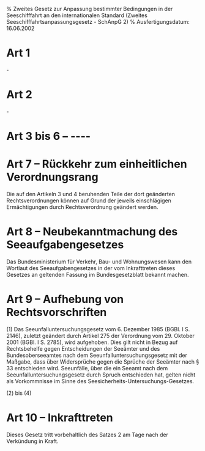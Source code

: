 % Zweites Gesetz zur Anpassung bestimmter Bedingungen in der Seeschifffahrt an den internationalen Standard  (Zweites Seeschifffahrtsanpassungsgesetz - SchAnpG 2)
% Ausfertigungsdatum: 16.06.2002
 
# Art 1

\-

# Art 2

\-

# Art 3 bis 6 – ----

# Art 7 – Rückkehr zum einheitlichen Verordnungsrang

Die auf den Artikeln 3 und 4 beruhenden Teile der dort geänderten Rechtsverordnungen können auf Grund der jeweils einschlägigen Ermächtigungen durch Rechtsverordnung geändert werden.

# Art 8 – Neubekanntmachung des Seeaufgabengesetzes

Das Bundesministerium für Verkehr, Bau- und Wohnungswesen kann den Wortlaut des Seeaufgabengesetzes in der vom Inkrafttreten dieses Gesetzes an geltenden Fassung im Bundesgesetzblatt bekannt machen.

# Art 9 – Aufhebung von Rechtsvorschriften

(1) Das Seeunfalluntersuchungsgesetz vom 6. Dezember 1985 (BGBl. I S. 2146), zuletzt geändert durch Artikel 275 der Verordnung vom 29. Oktober 2001 (BGBl. I S. 2785), wird aufgehoben. Dies gilt nicht in Bezug auf Rechtsbehelfe gegen Entscheidungen der Seeämter und des Bundesoberseeamtes nach dem Seeunfalluntersuchungsgesetz mit der Maßgabe, dass über Widersprüche gegen die Sprüche der Seeämter nach § 33 entschieden wird. Seeunfälle, über die ein Seeamt nach dem Seeunfalluntersuchungsgesetz durch Spruch entschieden hat, gelten nicht als Vorkommnisse im Sinne des Seesicherheits-Untersuchungs-Gesetzes.

(2) bis (4)

# Art 10 – Inkrafttreten

Dieses Gesetz tritt vorbehaltlich des Satzes 2 am Tage nach der Verkündung in Kraft.
